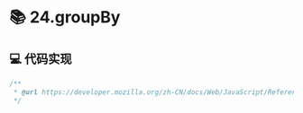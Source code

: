 # 📚 24.groupBy

## 💻 代码实现
```typescript
/**
 * @url https://developer.mozilla.org/zh-CN/docs/Web/JavaScript/Reference/Global_Objects/Object/groupBy
 */

```
